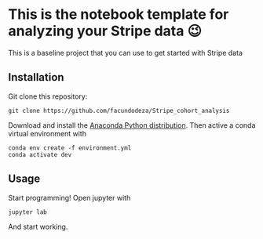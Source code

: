 # This is the notebook template for analyzing your Stripe data 😉

This is a baseline project that you can use to get started with Stripe data

## Installation

Git clone this repository:

```
git clone https://github.com/facundodeza/Stripe_cohort_analysis
```

Download and install the [Anaconda Python distribution](https://www.anaconda.com/distribution/).
Then active a conda virtual environment with

```
conda env create -f environment.yml
conda activate dev
```


## Usage

Start programming! Open jupyter with

```
jupyter lab
```

And start working.



